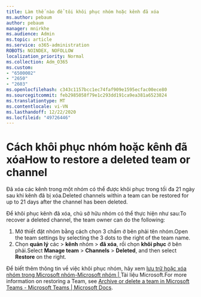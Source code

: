 ```yaml
---
title: Làm thế nào để tôi khôi phục nhóm hoặc kênh đã xóa
ms.author: pebaum
author: pebaum
manager: mnirkhe
ms.audience: Admin
ms.topic: article
ms.service: o365-administration
ROBOTS: NOINDEX, NOFOLLOW
localization_priority: Normal
ms.collection: Adm_O365
ms.custom:
- "6500002"
- "2650"
- "2603"
ms.openlocfilehash: c343c1157bcc1ec74faf909e1595ecfac00ece80
ms.sourcegitcommit: feb2985058f79e1c293dd191ca9ea381a6523824
ms.translationtype: MT
ms.contentlocale: vi-VN
ms.lasthandoff: 12/22/2020
ms.locfileid: "49726446"
---
```

# <a name="how-to-restore-a-deleted-team-or-channel"></a><span data-ttu-id="7a80d-102">Cách khôi phục nhóm hoặc kênh đã xóa</span><span class="sxs-lookup"><span data-stu-id="7a80d-102">How to restore a deleted team or channel</span></span>

<span data-ttu-id="7a80d-103">Đã xóa các kênh trong một nhóm có thể được khôi phục trong tối đa 21 ngày sau khi kênh đã bị xóa.</span><span class="sxs-lookup"><span data-stu-id="7a80d-103">Deleted channels within a team can be restored for up to 21 days after the channel has been deleted.</span></span>

<span data-ttu-id="7a80d-104">Để khôi phục kênh đã xóa, chủ sở hữu nhóm có thể thực hiện như sau:</span><span class="sxs-lookup"><span data-stu-id="7a80d-104">To recover a deleted channel, the team owner can do the following:</span></span>

1. <span data-ttu-id="7a80d-105">Mở thiết đặt nhóm bằng cách chọn 3 chấm ở bên phải tên nhóm.</span><span class="sxs-lookup"><span data-stu-id="7a80d-105">Open the team settings by selecting the 3 dots to the right of the team name.</span></span>
2. <span data-ttu-id="7a80d-106">Chọn **quản lý** các  >  **kênh** nhóm  >  **đã xóa**, rồi chọn **khôi phục** ở bên phải.</span><span class="sxs-lookup"><span data-stu-id="7a80d-106">Select **Manage team** > **Channels** > **Deleted**, and then select **Restore** on the right.</span></span>

<span data-ttu-id="7a80d-107">Để biết thêm thông tin về việc khôi phục nhóm, hãy xem [lưu trữ hoặc xóa nhóm trong Microsoft nhóm-Microsoft nhóm | ](https://docs.microsoft.com/microsoftteams/archive-or-delete-a-team#restore-a-deleted-team)Tài liệu Microsoft.</span><span class="sxs-lookup"><span data-stu-id="7a80d-107">For more information on restoring a Team, see [Archive or delete a team in Microsoft Teams - Microsoft Teams | Microsoft Docs](https://docs.microsoft.com/microsoftteams/archive-or-delete-a-team#restore-a-deleted-team).</span></span>

